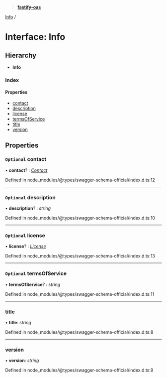 > **[fastify-oas](../README.md)**

[Info](info.md) /

# Interface: Info

## Hierarchy

* **Info**

### Index

#### Properties

* [contact](info.md#optional-contact)
* [description](info.md#optional-description)
* [license](info.md#optional-license)
* [termsOfService](info.md#optional-termsofservice)
* [title](info.md#title)
* [version](info.md#version)

## Properties

### `Optional` contact

• **contact**? : *[Contact](contact.md)*

Defined in node_modules/@types/swagger-schema-official/index.d.ts:12

___

### `Optional` description

• **description**? : *string*

Defined in node_modules/@types/swagger-schema-official/index.d.ts:10

___

### `Optional` license

• **license**? : *[License](license.md)*

Defined in node_modules/@types/swagger-schema-official/index.d.ts:13

___

### `Optional` termsOfService

• **termsOfService**? : *string*

Defined in node_modules/@types/swagger-schema-official/index.d.ts:11

___

###  title

• **title**: *string*

Defined in node_modules/@types/swagger-schema-official/index.d.ts:8

___

###  version

• **version**: *string*

Defined in node_modules/@types/swagger-schema-official/index.d.ts:9